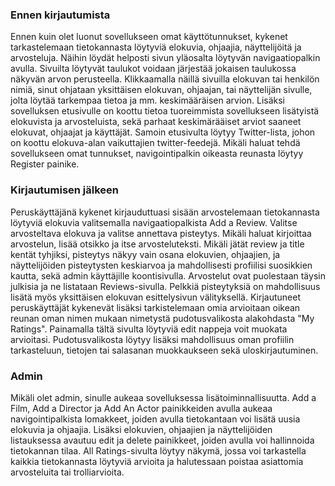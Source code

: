 ### Ennen kirjautumista
Ennen kuin olet luonut sovellukseen omat käyttötunnukset, kykenet tarkastelemaan tietokannasta löytyviä elokuvia, ohjaajia, näyttelijöitä ja arvosteluja. Näihin löydät helposti sivun yläosalta löytyvän navigaatiopalkin avulla. Sivuilta löytyvät taulukot voidaan järjestää jokaisen taulukossa näkyvän arvon perusteella. Klikkaamalla näillä sivuilla elokuvan tai henkilön nimiä, sinut ohjataan yksittäisen elokuvan, ohjaajan, tai näyttelijän sivulle, jolta löytää tarkempaa tietoa ja mm. keskimääräisen arvion. Lisäksi sovelluksen etusivulle on koottu tietoa tuoreimmista sovellukseen lisätyistä elokuvista ja arvosteluista, sekä parhaat keskimärääiset arviot saaneet elokuvat, ohjaajat ja käyttäjät. Samoin etusivulta löytyy Twitter-lista, johon on koottu elokuva-alan vaikuttajien twitter-feedejä. Mikäli haluat tehdä sovellukseen omat tunnukset, navigointipalkin oikeasta reunasta löytyy Register painike.

### Kirjautumisen jälkeen
Peruskäyttäjänä kykenet kirjauduttuasi sisään arvostelemaan tietokannasta löytyviä elokuvia valitsemalla navigaatiopalkista Add a Review. Valitse arvosteltava elokuva ja valitse annettava pisteytys. Mikäli haluat kirjoittaa arvostelun, lisää otsikko ja itse arvosteluteksti. Mikäli jätät review ja title kentät tyhjiksi, pisteytys näkyy vain osana elokuvien, ohjaajien, ja näyttelijöiden pisteytysten keskiarvoa ja mahdollisesti profiilisi suosikkien kautta, sekä admin käyttäjille koontisivulla. Arvostelut ovat puolestaan täysin julkisia ja ne listataan Reviews-sivulla. Pelkkiä pisteytyksiä on mahdollisuus lisätä myös yksittäisen elokuvan esittelysivun välityksellä. Kirjautuneet peruskäyttäjät kykenevät lisäksi tarkistelemaan omia arvioitaan oikean reunan oman nimen mukaan nimetystä pudotusvalikosta alakohdasta "My Ratings". Painamalla tältä sivulta löytyviä edit nappeja voit muokata arvioitasi. Pudotusvalikosta löytyy lisäksi mahdollisuus oman profiilin tarkasteluun, tietojen tai salasanan muokkaukseen sekä uloskirjautuminen.

### Admin
Mikäli olet admin, sinulle aukeaa sovelluksessa lisätoiminnallisuutta. Add a Film, Add a Director ja Add An Actor painikkeiden avulla aukeaa navigointipalkista lomakkeet, joiden avulla tietokantaan voi lisätä uusia elokuvia ja ohjaajia. Lisäksi elokuvien, ohjaajien ja näyttelijöiden listauksessa avautuu edit ja delete painikkeet, joiden avulla voi hallinnoida tietokannan tilaa. All Ratings-sivulta löytyy näkymä, jossa voi tarkastella kaikkia tietokannasta löytyviä arvioita ja halutessaan poistaa asiattomia arvosteluita tai trolliarvioita.
